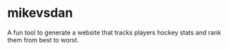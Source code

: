 # mikevsdan

A fun tool to generate a website that tracks players hockey stats and rank them from best to worst.
